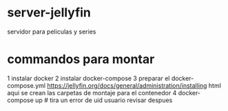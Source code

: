 # server-jellyfin
servidor para peliculas y series



# commandos para montar
  1 instalar docker 
  2 instalar docker-compose
  3 preparar el docker-compose.yml
    https://jellyfin.org/docs/general/administration/installing html
    aqui se crean las carpetas de montaje para el contenedor 
  4 docker-compose up
     # tira un error  de uid usuario revisar despues